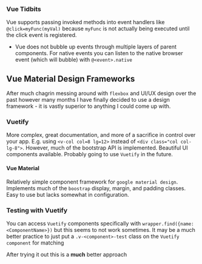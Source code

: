 ### Vue Tidbits

Vue supports passing invoked methods into event handlers like `@click=myFunc(myVal)` because `myFunc` is not actually being executed until the click event is registered.

- Vue does not bubble up events through multiple layers of parent components. For native events you can listen to the native browser event (which will bubble) with `@<event>.native`

## Vue Material Design Frameworks

After much chagrin messing around with `flexbox` and UI/UX design over the past however many months I have finally decided to use a design framework - it is vastly superior to anything I could come up with.

### Vuetify

More complex, great documentation, and more of a sacrifice in control over your app. E.g. using `<v-col col=8 lg=12>` instead of `<div class="col col-lg-8">`. However, much of the bootstrap API is implemented. Beautiful UI components available. Probably going to use `Vuetify` in the future.

#### Vue Material

Relatively simple component framework for `google material design`. Implements much of the `boostrap` display, margin, and padding classes. Easy to use but lacks somewhat in configuration.

### Testing with Vuetify

You can access `Vuetify` components specifically with `wrapper.find({name: <ComponentName>})` but this seems to not work sometimes. It may be a much better practice to just put a `.v-<component>-test` class on the `Vuetify component` for matching

After trying it out this is a **much** better approach
